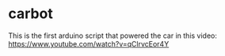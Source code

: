 # carbot
This is the first arduino script that powered the car in this video:  https://www.youtube.com/watch?v=qClrvcEor4Y
